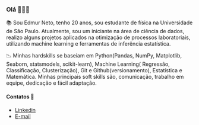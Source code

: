 ### Olá 🙋🏻‍♂️

📚 Sou Edmur Neto, tenho 20 anos, sou estudante de física na Universidade de São Paulo. Atualmente, sou um iniciante na área de ciência de dados, realizo alguns projetos aplicados na otimização de processos laboratoriais, utilizando machine learning e ferramentas de inferência estatística.

📉 Minhas hardskills se baseiam em Python(Pandas, NumPy, Matplotlib, Seaborn, statsmodels, scikit-learn), Machine Learning( Regressão, Classificação, Clusterização), Git e Github(versionamento), Estatística e Matemática. Minhas principais soft skills são, comunicação, trabalho em equipe, dedicação e fácil adaptação.

#### Contatos 📩

- [Linkedin](https://www.linkedin.com/in/edmur-crist%C3%B3foro-neto-bb61b7244/)
- [E-mail](mailto:edmurcn@gmail.com)

